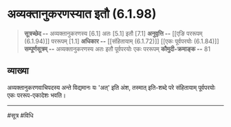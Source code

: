 # अव्यक्तानुकरणस्यात इतौ (6.1.98)
> **सूत्रच्छेद --** अव्यक्तानुकरणस्य [6.1] अतः [5.1] इतौ [7.1]
> **अनुवृत्ति --** [[एङि पररूपम् (6.1.94)]] पररूपम् [1.1]
> **अधिकार --** [[संहितायाम् (6.1.72)]] [[एकः पूर्वपरयोः (6.1.84)]]
> **सम्पूर्णसूत्रम् --** अव्यक्तानुकरणस्य अतः इतौ पूर्वपरयोः एकः पररूपम्
> **कौमुदी-क्रमाङ्क --** 81

## व्याख्या

अव्यक्तानुकरणवाचिपदस्य अन्ते विद्यमानः यः 'अत्' इति अंश, तस्मात् इति-शब्दे परे संहितायाम् पूर्वपरयोः एकः पररूप-एकादेशः भवति।

---
#सूत्र #विधि 